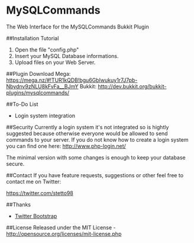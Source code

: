 # MySQLCommands
The Web Interface for the MySQLCommands Bukkit Plugin

##Installation Tutorial
1. Open the file "config.php"
2. Insert your MySQL Database informations.
3. Upload files on your Web Server.

##Plugin Download
Mega: https://mega.nz/#!TUR1kQDB!bgu6GbIwukuy1r7J7pb-Nbydnv9zNLU8kFvFa__BJmY
Bukkit: http://dev.bukkit.org/bukkit-plugins/mysqlcommands/

##To-Do List
* Login system integration

##Security
Currently a login system it's not integrated so is hightly suggested because otherwise everyone would be allowed to send commands to your server. If you do not know how to create a login system you can find one here: http://www.php-login.net/

The minimal version with some changes is enough to keep your database secure.

##Contact
If you have feature requests, suggestions or other feel free to contact me on Twitter:

https://twitter.com/stetto98

##Thanks
* [Twitter Bootstrap](https://github.com/twitter/bootstrap)

##License
Released under the MIT License - http://opensource.org/licenses/mit-license.php

